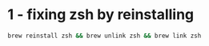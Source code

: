 # 1 - fixing zsh by reinstalling 

~~~bash
brew reinstall zsh && brew unlink zsh && brew link zsh
~~~

